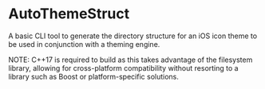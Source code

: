 # AutoThemeStruct
A basic CLI tool to generate the directory structure for an iOS icon theme to be used in conjunction with a theming engine.

NOTE: C++17 is required to build as this takes advantage of the filesystem library, allowing for cross-platform compatibility without resorting to a library such as Boost or platform-specific solutions.
